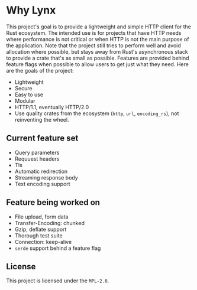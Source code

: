 # Why Lynx
This project's goal is to provide a lightweight and simple HTTP client for the Rust ecosystem. The intended use is for
projects that have HTTP needs where performance is not critical or when HTTP is not the main purpose of the application.
Note that the project still tries to perform well and avoid allocation where possible, but stays away from Rust's
asynchronous stack to provide a crate that's as small as possible. Features are provided behind feature flags when
possible to allow users to get just what they need. Here are the goals of the project:
* Lightweight
* Secure
* Easy to use
* Modular
* HTTP/1.1, eventually HTTP/2.0
* Use quality crates from the ecosystem (`http`, `url`, `encoding_rs`), not reinventing the wheel.

## Current feature set
* Query parameters
* Requuest headers
* Tls
* Automatic redirection
* Streaming response body
* Text encoding support

## Feature being worked on
* File upload, form data
* Transfer-Encoding: chunked
* Gzip, deflate support
* Thorough test suite
* Connection: keep-alive
* `serde` support behind a feature flag

## License
This project is licensed under the `MPL-2.0`.
